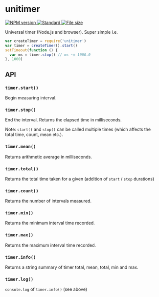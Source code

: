 # unitimer

<a href="https://npmjs.org/package/unitimer">
  <img
    src="https://img.shields.io/npm/v/unitimer.svg?style=flat-square"
    alt="NPM version" />
</a>
<a href="https://standardjs.com">
  <img
    src="https://img.shields.io/badge/code%20style-standard-brightgreen.svg?style=flat-square"
    alt="Standard" />
</a>
<a href="https://npmcdn.com/unitimer/dist/unitimer.min.js">
   <img
    src="https://badge-size.herokuapp.com/WebSeed/unitimer/master/dist/unitimer.min.js.svg?compression=gzip"
    alt="File size" />
</a>

Universal timer (Node.js and browser). Super simple i.e.

```js
var createTimer = require('unitimer')
var timer = createTimer().start()
setTimeout(function () {
  var ms = timer.stop() // ms ~= 1000.0
}, 1000)
```

## API

### `timer.start()`

Begin measuring interval.

### `timer.stop()`

End the interval. Returns the elapsed time in milliseconds.

Note: `start()` and `stop()` can be called multiple times (which affects the total time, count, mean etc.).

### `timer.mean()`

Returns arithmetic average in milliseconds.

### `timer.total()`

Returns the total time taken for a given  (addition of `start` / `stop` durations)

### `timer.count()`

Returns the number of intervals measured.

### `timer.min()`

Returns the minimum interval time recorded.

### `timer.max()`

Returns the maximum interval time recorded.

### `timer.info()`

Returns a string summary of timer total, mean, total, min and max.

### `timer.log()`

`console.log` of `timer.info()` (see above)
